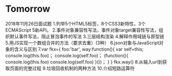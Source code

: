 # Tomorrow
2018年11月26日面试题
1.列举5个HTML5标签，8个CSS3新特性，3个ECMAScript 5新API。
2.事件对象兼容性写法，事件对象target兼容性写法，组织默认事件写法，阻止冒泡事件的写法
3.三层结构渲染
4.解释作用域链与原型链
5.用JS实现一个数组合并的方法（要求去重）(3种）
6.json对象与JavaScript对象的含义与区别
7.var fkx={
          foo:'bar',
          way:function(){
               var self=this;
               console.log(this.foo)；
               console.log(self.foo)；
               (function(){
                     console.log(this.foo)
                     console.log(self.foo)
               }())；
          }
   }
  fkx.way()
8.从输入url到获取页面的完整过程
9.垃圾回收机制的两种方法 
10.介绍短路运算符